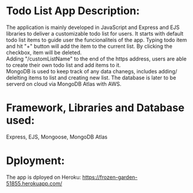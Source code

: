 # Todo List App Description:
The application is mainly developed in JavaScript and Express and EJS libraries to deliver a customizable todo list for users. It starts with default todo list items to guide user the funcionaliteis of the app. Typing todo item and hit "+" button will add the item to the current list. By clicking the checkbox, item will be deleted.<br>
Adding "/customListName" to the end of the https address, users are able to create their own todo list and add items to it.<br>
MongoDB is used to keep track of any data chanegs, includes adding/ delelting items to list and creating new list. The database is later to be serverd on cloud via MongoDB Atlas with AWS.

# Framework, Libraries and Database used:
Express, EJS, Mongoose, MongoDB Atlas

# Dployment:
The app is dployed on Heroku: https://frozen-garden-51855.herokuapp.com/
